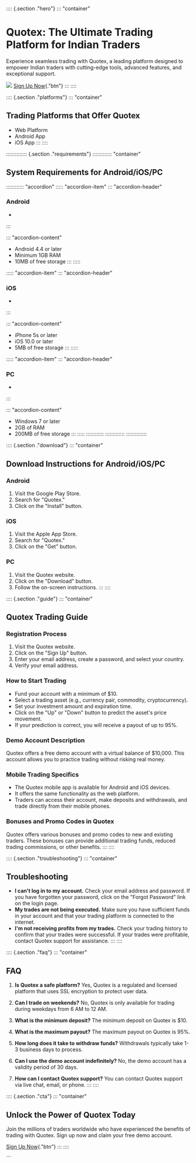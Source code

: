 :::: {.section ."hero"}
::: \"container\"
# Quotex: The Ultimate Trading Platform for Indian Traders

Experience seamless trading with Quotex, a leading platform designed to
empower Indian traders with cutting-edge tools, advanced features, and
exceptional support.

[![](https://static.quotex.io/files/3_en/300_250.jpg)](https://traff.sbs/brokerqxlid)
[Sign Up Now](\%22https://traff.sbs/brokerqxsignup\%22){."btn"}
:::
::::

:::: {.section ."platforms"}
::: \"container\"
## Trading Platforms that Offer Quotex

-   Web Platform
-   Android App
-   iOS App
:::
::::

:::::::::::::: {.section ."requirements"}
::::::::::::: \"container\"
## System Requirements for Android/iOS/PC

:::::::::::: \"accordion\"
::::: \"accordion-item\"
::: \"accordion-header\"
### Android

+
:::

::: \"accordion-content\"
-   Android 4.4 or later
-   Minimum 1GB RAM
-   10MB of free storage
:::
:::::

::::: \"accordion-item\"
::: \"accordion-header\"
### iOS

+
:::

::: \"accordion-content\"
-   iPhone 5s or later
-   iOS 10.0 or later
-   5MB of free storage
:::
:::::

::::: \"accordion-item\"
::: \"accordion-header\"
### PC

+
:::

::: \"accordion-content\"
-   Windows 7 or later
-   2GB of RAM
-   200MB of free storage
:::
:::::
::::::::::::
:::::::::::::
::::::::::::::

:::: {.section ."download"}
::: \"container\"
## Download Instructions for Android/iOS/PC

### Android

1.  Visit the Google Play Store.
2.  Search for "Quotex."
3.  Click on the "Install" button.

### iOS

1.  Visit the Apple App Store.
2.  Search for "Quotex."
3.  Click on the "Get" button.

### PC

1.  Visit the Quotex website.
2.  Click on the "Download" button.
3.  Follow the on-screen instructions.
:::
::::

:::: {.section ."guide"}
::: \"container\"
## Quotex Trading Guide

### Registration Process

1.  Visit the Quotex website.
2.  Click on the "Sign Up" button.
3.  Enter your email address, create a password, and select your
    country.
4.  Verify your email address.

### How to Start Trading

-   Fund your account with a minimum of \$10.
-   Select a trading asset (e.g., currency pair, commodity,
    cryptocurrency).
-   Set your investment amount and expiration time.
-   Click on the "Up" or "Down" button to predict the
    asset\'s price movement.
-   If your prediction is correct, you will receive a payout of up to
    95%.

### Demo Account Description

Quotex offers a free demo account with a virtual balance of \$10,000.
This account allows you to practice trading without risking real money.

### Mobile Trading Specifics

-   The Quotex mobile app is available for Android and iOS devices.
-   It offers the same functionality as the web platform.
-   Traders can access their account, make deposits and withdrawals, and
    trade directly from their mobile phones.

### Bonuses and Promo Codes in Quotex

Quotex offers various bonuses and promo codes to new and existing
traders. These bonuses can provide additional trading funds, reduced
trading commissions, or other benefits.
:::
::::

:::: {.section ."troubleshooting"}
::: \"container\"
## Troubleshooting

-   **I can\'t log in to my account.** Check your email address and
    password. If you have forgotten your password, click on the
    "Forgot Password" link on the login page.
-   **My trades are not being executed.** Make sure you have sufficient
    funds in your account and that your trading platform is connected to
    the internet.
-   **I\'m not receiving profits from my trades.** Check your trading
    history to confirm that your trades were successful. If your trades
    were profitable, contact Quotex support for assistance.
:::
::::

:::: {.section ."faq"}
::: \"container\"
## FAQ

1.  **Is Quotex a safe platform?** Yes, Quotex is a regulated and
    licensed platform that uses SSL encryption to protect user data.

2.  **Can I trade on weekends?** No, Quotex is only available for
    trading during weekdays from 6 AM to 12 AM.

3.  **What is the minimum deposit?** The minimum deposit on Quotex is
    \$10.

4.  **What is the maximum payout?** The maximum payout on Quotex is 95%.

5.  **How long does it take to withdraw funds?** Withdrawals typically
    take 1-3 business days to process.

6.  **Can I use the demo account indefinitely?** No, the demo account
    has a validity period of 30 days.

7.  **How can I contact Quotex support?** You can contact Quotex support
    via live chat, email, or phone.
:::
::::

:::: {.section ."cta"}
::: \"container\"
## Unlock the Power of Quotex Today

Join the millions of traders worldwide who have experienced the benefits
of trading with Quotex. Sign up now and claim your free demo account.

[Sign Up Now](\%22https://traff.sbs/brokerqxsignup\%22){."btn"}
:::
::::

\`\`\`

